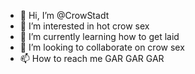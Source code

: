 - 👋 Hi, I’m @CrowStadt
- 👀 I’m interested in hot crow sex
- 🌱 I’m currently learning how to get laid
- 💞️ I’m looking to collaborate on crow sex 
- 📫 How to reach me GAR GAR GAR

<!---
CrowStadt/CrowStadt is a ✨ special ✨ repository because its `README.md` (this file) appears on your GitHub profile.
You can click the Preview link to take a look at your changes.
--->
